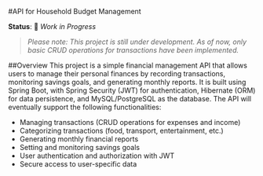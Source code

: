 #API for Household Budget Management

**Status**: 🚧 *Work in Progress*  
> *Please note: This project is still under development. As of now, only basic CRUD operations for transactions have been implemented.*


##Overview
This project is a simple financial management API that allows users to manage their personal finances by recording transactions, monitoring savings goals, and generating monthly reports. It is built using Spring Boot, with Spring Security (JWT) for authentication, Hibernate (ORM) for data persistence, and MySQL/PostgreSQL as the database. The API will eventually support the following functionalities:

* Managing transactions (CRUD operations for expenses and income)
* Categorizing transactions (food, transport, entertainment, etc.)
* Generating monthly financial reports
* Setting and monitoring savings goals
* User authentication and authorization with JWT
* Secure access to user-specific data
